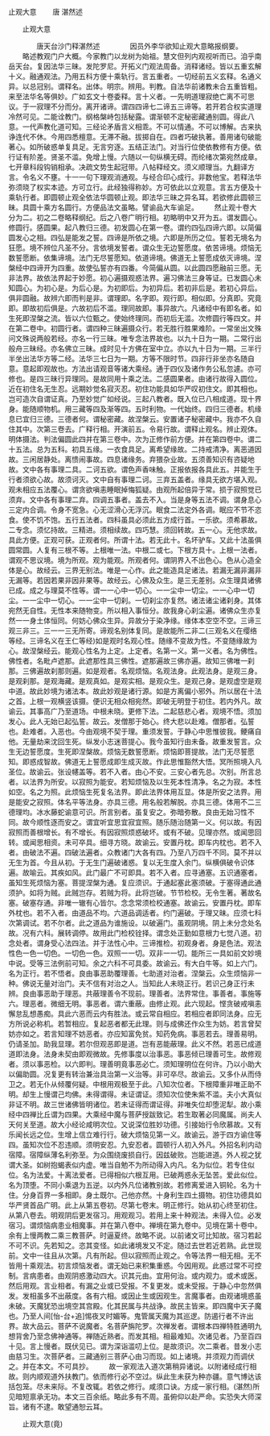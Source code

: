   止观大意
　　唐 湛然述




　　止观大意

　　　　唐天台沙门释湛然述
　　　　因员外李华欲知止观大意略报纲要。
　　略述教观门户大概。今家教门以龙树为始祖。慧文但列内观视听而已。洎乎南岳天台。复因法华三昧。发陀罗尼。开拓义门观法周备。消释诸经。皆以五重玄解十义。融通观法。乃用五科方便十乘轨行。言五重者。一切经前五义玄释。名通义异。以总冠别。谓释名。出体。明宗。辨用。判教。自法华前诸教未合五重皆粗。来至法华名等俱妙。广如玄文十卷委释。言十义者。一先明道理寂绝亡离不可思议。于一寂理不分而分。离开诸谛。谓四四谛七二谛五三谛等。若开若合权实道理冷然可见。二能诠教门。纲格槃峙包括秘露。谓渐顿不定秘密藏通别圆。得此八意。一代声教化道可知。三经论矛盾言义相乖。不可以情通。不可以博解。古来执诤连代不休。今用四悉檀意。无滞不融。拔掷自在。四者巧破执著。善用诸句破能著心。如所破惑单复具足。无言穷逐。五结正法门。对当行位使依教修有方便。依行证有阶差。贤圣不滥。免增上慢。六随以一句纵横无碍。而纶绪次第宛然成章。七开章科段钩销相承。决疏文势生起冠带。八帖释经文。须义顺理当。九翻译方言。令名义不壅。十一一句下理观消通观。与经合印心成行。非数他宝。若释法华弥须晓了权实本迹。方可立行。此经独得称妙。方可依此以立观意。言五方便及十乘轨行者。即圆顿止观全依法华圆顿止观。即法华三昧之异名耳。若欲修此圆顿三昧。具圆十乘方名圆行。方便品法文虽略。譬谕品大车谕足。
　　然止观十卷大分为二。初之二卷略释纲纪。后之八卷广明行相。初略明中又开为五。谓发圆心。修圆行。感圆果。起八教归三德。初发圆心在第一卷。谓约四弘四谛六即。以简偏圆发心之相。四弘是能发之誓。四谛是所依之境。六即是所历之位。誓若无境名为狂愿。境不辨位凡圣不分。言依境发誓者。谓众生无边誓愿度。依苦谛境。烦恼无数誓愿断。依集谛境。法门无尽誓愿知。依道谛境。佛道无上誓愿成依灭谛境。涅槃经中四谛开为四重。故使弘誓亦有四番。今简偏从圆。以此圆四愿融前三愿。无非法界。故依法界起于妙愿。初心遍摄观惑法界。遍习佛法三身等证。已发圆心未知圆心。为初心是。为后心是。为初即后。为初异后。若初非后是。若初心异后。俱非圆融。故辨六即而判是非。谓理即。名字即。观行即。相似即。分真即。究竟即。即故初后俱是。六故初后不滥。理同故即。事异故六。凡诸经中有即名者。如生死即涅槃之流。皆以六位甄之。使始终理同。而初后无滥。次修圆行等四文。并在第二卷中。初圆行者。谓四种三昧遍摄众行。若无胜行胜果难阶。一常坐出文殊问文殊说两般若经。亦名一行三昧。唯专念法界故也。以九十日为一期。二常行出般舟三昧经。亦名佛立三昧。成时见十方佛在室中立。亦以九十日为一期。三半行半坐出法华方等二经。法华三七日为一期。方等不限时节。四非行非坐亦名随自意。意起即观故也。方法出请观音等诸大乘经。通于四仪及诸作务公私忽遽。亦可修也。是四三昧行异理同。是故同用十乘之法。二感圆果者。由诸行故得入圆位。近在初住名无生忍。远期妙觉名寂灭忍。初住功能具如华严叹初住文。即其相也。岂可造次自谓证真。乃至妙觉广如经说。三起八教者。既入位已八相成道。现十界身。能随顺物机。用三藏等四及渐等四。五时利物。一代始终。四归三德者。机缘息已宜归三德。三德者何。谓秘密藏。故涅槃云。安置诸子秘密藏中。我亦不久自住其中。次第三卷去。广释行相。开演前五。令易行故。谓释止观名。辨止观体。明体摄法。判法偏圆此四并在第三卷中。次为正修作前方便。并在第四卷中。谓二十五法。总为五科。初具五缘。一衣食具足。离希望缘故。二持戒清净。离恶道因故。三闲居静处。离愦闹事故。四息诸缘务。弃猥杂业故。五须善知识有咨疑地故。文中各有事理二具。二诃五欲。谓色声香味触。正报依报各具此五。并能生于行者须欲心故。故须诃灭。文中自有事理二诃。三弃五盖者。缘具无欲方堪入观。观未相应五法覆心。谓贪欲嗔恚睡眠掉悔狐疑。由观所起倍异于常。损于寂照觉已须弃。文中各有事理二弃。四调五事者。盖去不入。当是身等五法不调。谓身息心三定内合调。令身不宽急。心无涩滑心无浮沉。眠食二法定外各调。眠应不节不恣食。使不饥不饱。五行五法者。四科虽具必须此五方成行首。一乐欲。须希慕故。二专念。须忆持故。三精进。须相续故。四巧慧。须回转故。五一心。无他求故。具此方便。正观可获。正观者何。所谓十法。若无此十。名坏驴车。又此十法虽俱圆常圆。人复有三根不等。上根唯一法。中根二或七。下根方具十。上根一法者。谓观不思议境。境为所观。观为能观。所观者何。谓阴界入不出色心。色从心造全体是心。故经云。三界无别法。唯是一心作。此之能造具足诸法。若漏无漏非漏非无漏等。若因若果非因非果等。故经云。心佛及众生。是三无差别。众生理具诸佛已成。成之与理莫不性等。谓一一心中一切心。一一尘中一切尘。一一心中一切尘。一一尘中一切心。一一尘中一切刹。一切刹尘亦复然。诸法诸尘诸刹身。其体宛然无自性。无性本来随物变。所以相入事恒分。故我身心刹尘遍。诸佛众生亦复然一一身土体恒同。何妨心佛众生异。异故分于染净缘。缘体本空空不空。三谛三观三非三。三一一三无所寄。谛观名别体复同。是故能所二非二(三观名义在缨络等经。三谛名义在王仁等经)如是观时名观心性。随缘不变故为性。不变随缘故为心。故涅槃经云。能观心性名为上定。上定者。名第一义。第一义者。名为佛性。佛性者。名毗卢遮那。此遮那性具三佛性。遮那遍故三佛亦遍。故知三佛唯一刹那。三佛遍故刹那则遍。如是观者。名观烦恼。名观法身。此观法身。是观三身。是观刹那。是观海藏。是观真如。是观实相。是观众生。是观己身。是观虚空是观中道。故此妙境为诸法本。故此妙观是诸行源。如是方离偏小邪外。所以居在十法之首。上根一观横竖该摄。便识无相众相宛然。即破无明登于初住。若内外凡。故谕云。其事高广乃至道场。中根未晓。更修下法。二起慈悲心者。观境不悟。须加发心。此人无始已起弘誓。故云。发僧那于始心。终大悲以赴难。僧那者。弘誓也。赴难者。入恶也。今由观境不契于理。重须发誓。于静心中思惟彼我。鲠痛自他。无量劫来沈回生死。纵发小志迷菩提心。我今虽知行由未备。故重发誓言。众生无边誓愿度。生死即涅槃故。烦恼无数誓愿断。烦恼即菩提故。法门无尽誓愿知。即惑成智故。佛道无上誓愿成即生成灭故。作此思惟豁然大悟。冥所照境入凡圣位。故谕云。张设幰盖等。若不入者。由心不安。三安心者先总。次别。所言总者。以法界为所安。以寂照为能安。若知烦恼及以生死本性清净。名之为寂。本性如空。名之为照。此烦恼生死复名法界。即此法界体用互显。体是所安之法界。用是能安之寂照。体名平等法身。亦具三德。用名般若解脱。亦具三德。体用不二三德理均。冰水藤蛇谕意可识。所言别者。虽复安之。弥暗弥散。良由无始习性不同。故今顺性逐而安之。谓宜听宜思宜寂宜照。随乐随治随第一义。何以故。有因寂照而善根增长。有不增长。有因寂照烦惑破坏。或有不破。见理亦然。或闻思回转。或闻思相资。未可卒具。细寻方晓。故谕云。安置丹枕。即车内枕也。若不入者。由破法不遍。四破法遍者。众教诸门大各有四。乃至八万四千不同。莫不并以无生为首。今且从初。于无生门遍破诸惑。复以无生度入余门。纵横俱破令识体遍。故喻云。其疾如风。此门最广不可即具。若不入者。应寻通塞。五识通塞者。虽知生死烦恼为塞。菩提涅槃为通。复应须识。于通起塞此塞须破。于塞得通此通须护。如将为贼。此贼岂存。若贼为将。此将岂破。节节检校。无令生著。著故名塞。破塞存通。非唯一辙有心皆尔。念念常须检校通塞。故谕云。安置丹枕。即车外枕也。若不入者。由道品不均。六道品调适者。约门遍破。于理又昧。应须七科次第调试。若不尔者。此之道品为谁施设。以破遍门。虽观阴境。阴上未分念处名故。况有六科。展转调停。故用此门检校铨择。谓念处正勤如意根力七觉八道。初念处者。谓身受心法四法。并于法性心中。三谛推检。初观身者。身是色法。观法性色一色一切色。一切色一色。双照一一切。双非一一切。能所三一具如前文妙境中说。受等三法例前可知。余之六科不可具委。故谕云。有大白牛等。如上六门。名为正行。若不悟者。良由事恶助覆理善。七助道对治者。涅槃云。众生烦恼非一种。佛说无量对治门。夫不信有对治之人。当知此人未晓正行。若识己身正行未辨。良由事恶助于理恶。共蔽理善令不现前。理善者。法界常住。事善者。事施等六。理恶者。微细无明。事恶者。谓六重蔽。由修止观。此六现起。悭贪破戒嗔恚懈怠乱想愚痴。具此六恶而云内有胜法。或云常自相应。若相应者即同法身。应无方所说必称机。若暂相应。复起恶者都无此理。则与成佛还作众生为妨。若言曾契妨亦如之。若言知理不妨恶者。亦应知富免贫。知药免病。事恶若去。理善易明。仍请圣加。助我显理。若尔但观恶即是道。岂有恶能蔽理。此义不然。若恶已成道道即法身。法身未契由即观微故。先修事度以治事恶。事恶倾已理善可生。故修观者。须以事恶检。以六即判。理善明竟事恶必亡。须知理明位在何许。乃以小助大以偏助圆。况复更有转治兼治具治第一义治等。非可卒尽。故谕云。又多仆从而侍卫之。若无仆从倾覆何疑。中根用观极至于此。八知次位者。下根障重非唯正助不明。却生上慢谓己均佛。未得谓得。未证谓证。须知次位使朱紫不滥。夫小大真似非证不明。故三世诸佛皆明诸位。若未证得而谓证得。非唯失位却堕泥犁。故小乘经中四禅比丘谓为四果。大乘经中魔与菩萨授跋致记。若生取著必同魔属。尚夫人天何关至道。故大小经论咸明次位。又说深位胜妙功德。引接始行令欣慕故。又有乐闻长远之位。生增上信立难行行。破大烦恼见第一义。故谕云。游于四方谕住等四。虽知次位不忍违顺。须明安忍。九安忍者。圆顿行人初入外凡。外招名利内动宿障。宿障纵薄名利弥至。为众围绕废损自行。因兹破败。岂能进道。外人视之犹谓大圣。如树抱蝎表似内虚。唯当自勉不为所动得入内凡。名为似位。若专住似位。名为法爱。十离法爱者。已得相似六根互用。已破两惑永无坠苦。爱此似位。名为顶堕。不同小乘退为五逆。以内外凡位诸教别故。若修离爱进入铜轮。名为十住。分身百界一多相即。身土既尔。己他亦然。十身利生四土摄物。初住功德具如华严贤首品广明。此上从第五卷初。尽第七卷末。明正修行。始从初心终至初住。从第八卷去。明观阴后更发宿习。用观观习。若用上来十种观法。未得入位。必发宿习。谓烦恼病患业相魔事。并在第八卷中。禅境在第九卷中。见境在第十卷中。余有上慢两教二乘三教菩萨。时逼夏终。故略不说。以前诸文可比知故。宿习若起不可不识。先若知之。恣其变怪。如此诸境发又不定。随过去世若近若熟。此世现前。文中一往且从次第。凡有所起。但以寂照而止观之。令等法界一相无相。无不皆用十乘观法。初言烦恼发者。谓无始已来积集重惑。今因用观。此惑过常不可控制。言病患者。由观阴惑激动四大。识其元由。宜用何治。或内观力。或术或医。然后用观。言业相者。有漏之业或已受报。不复更发。或未受报。于静心中忽然俱发。发相虽多不出蔽度。各有六相。或因止生或因观生。言魔事者。由观诸境惑虽未破。天魔犹恐出境空其宫殿。化其民属与共战诤。故民主皆来。即四魔中天子魔也。乃至人间[怡-台+追]惕夜叉时媚等。鬼管属天魔为其巡逻。防遏行者不许出界。故大品云。菩萨不说魔者。名菩萨旃陀罗。次禅发者。谓根本四禅特胜通明九想背舍乃至念佛神通等。禅随近熟者。而发其相。相最难知。次诸见者。乃至百四十见。言上慢者。既伏见已。谓为深诣滥叨上位。是故须识。次二乘者。昔发小志由慈习生。次菩萨者。三藏通别三菩萨心由习而现。如上诸境。并须观力而调伏之。并在本文。不可具抄。
　　故一家观法入道次第稍异诸说。以附诸经成行相故。则内顺观道外扶教门。依而修行必不空过。纵此生未获为种亦疆。意气博达该括包笼。尽未来际。不复改辄。若依之修行。咸须口诀。方成一家行相。(湛然)所见暗短禀承无功。本文三百余纸。略此多有不周。虽俯仰以赴严命。实恐失大师深旨。诸有不逮。敢望通恕云耳。

　　止观大意(竟)


